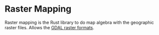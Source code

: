 # Raster Mapping
Raster mapping is the Rust library to do map algebra with the geographic raster files. Allows the [GDAL raster formats](http://www.gdal.org/formats_list.html).
